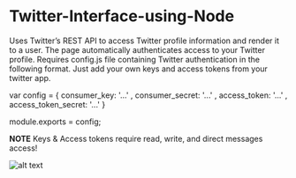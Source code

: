 # Twitter-Interface-using-Node

Uses Twitter’s REST API to access Twitter profile information and render it to a user. The page automatically authenticates access to your Twitter profile. Requires config.js file containing Twitter authentication in the following format. Just add your own keys and access tokens from your twitter app.

var config = {
    consumer_key:         '...'
  , consumer_secret:      '...'
  , access_token:         '...'
  , access_token_secret:  '...'
}

module.exports = config;

**NOTE**
Keys & Access tokens require read, write, and direct messages access!

![alt text](https://raw.githubusercontent.com/username/Twitter-Interface-using-Node/master/screenshots/twiti.png)
